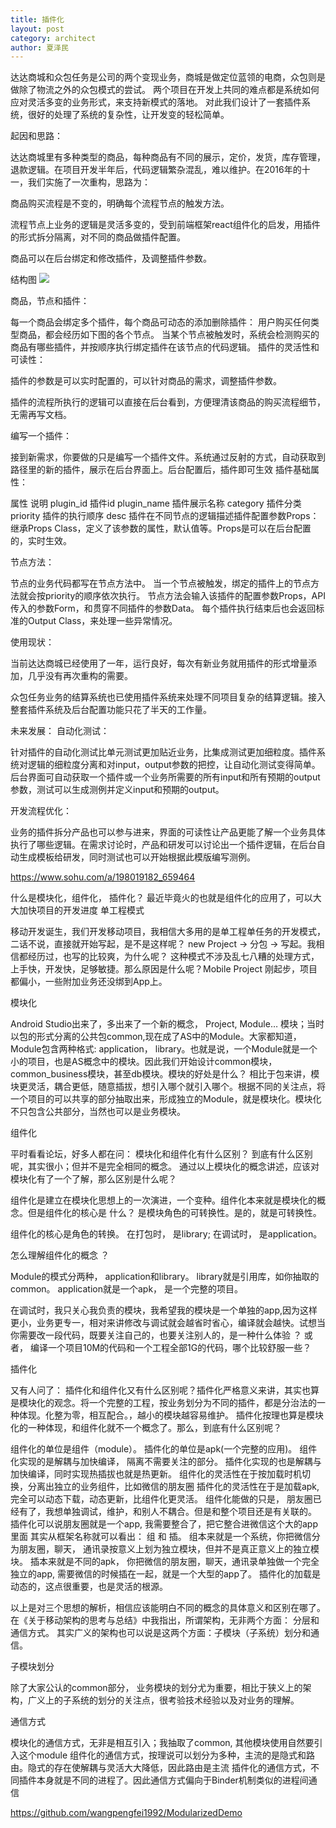 ```yaml
---
title: 插件化
layout: post
category: architect
author: 夏泽民
---
```

达达商城和众包任务是公司的两个变现业务，商城是做定位蓝领的电商，众包则是做除了物流之外的众包模式的尝试。 两个项目在开发上共同的难点都是系统如何应对灵活多变的业务形式，来支持新模式的落地。 对此我们设计了一套插件系统，很好的处理了系统的复杂性，让开发变的轻松简单。
<!-- more -->
起因和思路：

达达商城里有多种类型的商品，每种商品有不同的展示，定价，发货，库存管理，退款逻辑。在项目开发半年后，代码逻辑繁杂混乱，难以维护。在2016年的十一，我们实施了一次重构，思路为：

商品购买流程是不变的，明确每个流程节点的触发方法。

流程节点上业务的逻辑是灵活多变的，受到前端框架react组件化的启发，用插件的形式拆分隔离，对不同的商品做插件配置。

商品可以在后台绑定和修改插件，及调整插件参数。

结构图
<img src="{{site.url}}{{site.baseurl}}/img/plugin.jpeg"/>

商品，节点和插件：

每一个商品会绑定多个插件，每个商品可动态的添加删除插件：
用户购买任何类型商品，都会经历如下图的各个节点。 当某个节点被触发时，系统会检测购买的商品有哪些插件，并按顺序执行绑定插件在该节点的代码逻辑。
插件的灵活性和可读性：

插件的参数是可以实时配置的，可以针对商品的需求，调整插件参数。

插件的流程所执行的逻辑可以直接在后台看到，方便理清该商品的购买流程细节，无需再写文档。

编写一个插件：

接到新需求，你要做的只是编写一个插件文件。系统通过反射的方式，自动获取到路径里的新的插件，展示在后台界面上。后台配置后，插件即可生效
插件基础属性：

属性	说明
plugin_id	插件id
plugin_name	插件展示名称
category	插件分类
priority	插件的执行顺序
desc	插件在不同节点的逻辑描述插件配置参数Props：
继承Props Class，定义了该参数的属性，默认值等。Props是可以在后台配置的，实时生效。

节点方法：

节点的业务代码都写在节点方法中。 当一个节点被触发，绑定的插件上的节点方法就会按priority的顺序依次执行。 节点方法会输入该插件的配置参数Props，API传入的参数Form，和贯穿不同插件的参数Data。 每个插件执行结束后也会返回标准的Output Class，来处理一些异常情况。

使用现状：

当前达达商城已经使用了一年，运行良好，每次有新业务就用插件的形式增量添加，几乎没有再次重构的需要。



众包任务业务的结算系统也已使用插件系统来处理不同项目复杂的结算逻辑。接入整套插件系统及后台配置功能只花了半天的工作量。

未来发展： 自动化测试：

针对插件的自动化测试比单元测试更加贴近业务，比集成测试更加细粒度。插件系统对逻辑的细粒度分离和对input，output参数的把控，让自动化测试变得简单。后台界面可自动获取一个插件或一个业务所需要的所有input和所有预期的output参数，测试可以生成测例并定义input和预期的output。

开发流程优化：

业务的插件拆分产品也可以参与进来，界面的可读性让产品更能了解一个业务具体执行了哪些逻辑。在需求讨论时，产品和研发可以讨论出一个插件逻辑，在后台自动生成模板给研发，同时测试也可以开始根据此模版编写测例。

https://www.sohu.com/a/198019182_659464

什么是模块化，组件化， 插件化？
最近毕竟火的也就是组件化的应用了，可以大大加快项目的开发进度
单工程模式

移动开发诞生，我们开发移动项目，我相信大多用的是单工程单任务的开发模式，二话不说，直接就开始写起，是不是这样呢？ new Project -> 分包 -> 写起。我相信都经历过，也写的比较爽，为什么呢？ 这种模式不涉及乱七八糟的处理方式， 上手快，开发快，足够敏捷。那么原因是什么呢？Mobile Project 刚起步，项目都偏小，一些附加业务还没绑到App上。

模块化

Android Studio出来了，多出来了一个新的概念， Project, Module… 模块；当时以包的形式分离的公共包common,现在成了AS中的Module。大家都知道，Module包含两种格式: application， library。也就是说，一个Module就是一个小的项目，也是AS概念中的模块。因此我们开始设计common模块， common_business模块，甚至db模块。模块的好处是什么？ 相比于包来讲，模块更灵活，耦合更低，随意插拔，想引入哪个就引入哪个。根据不同的关注点，将一个项目的可以共享的部分抽取出来，形成独立的Module，就是模块化。模块化不只包含公共部分，当然也可以是业务模块。

组件化

平时看看论坛，好多人都在问： 模块化和组件化有什么区别？ 到底有什么区别呢，其实很小；但并不是完全相同的概念。 通过以上模块化的概念讲述，应该对模块化有了一个了解，那么区别是什么呢？

组件化是建立在模块化思想上的一次演进，一个变种。组件化本来就是模块化的概念。但是组件化的核心是
什么？ 是模块角色的可转换性。是的，就是可转换性。

组件化的核心是角色的转换。 在打包时， 是library; 在调试时， 是application。


怎么理解组件化的概念 ？

Module的模式分两种， application和library。 library就是引用库，如你抽取的common。 application就是一个apk， 是一个完整的项目。

在调试时，我只关心我负责的模块，我希望我的模块是一个单独的app,因为这样更小，业务更专一，相对来讲修改与调试就会越省时省心，编译就会越快。试想当你需要改一段代码，既要关注自己的，也要关注别人的，是一种什么体验 ？ 或者， 编译一个项目10M的代码和一个工程全部1G的代码，哪个比较舒服一些？

插件化

又有人问了： 插件化和组件化又有什么区别呢？插件化严格意义来讲，其实也算是模块化的观念。将一个完整的工程，按业务划分为不同的插件，都是分治法的一种体现。化整为零，相互配合。，越小的模块越容易维护。 插件化按理也算是模块化的一种体现，和组件化就不一个概念了。那么，到底有什么区别呢？

组件化的单位是组件（module）。
插件化的单位是apk(一个完整的应用)。
组件化实现的是解耦与加快编译， 隔离不需要关注的部分。
插件化实现的也是解耦与加快编译，同时实现热插拔也就是热更新。
组件化的灵活性在于按加载时机切换，分离出独立的业务组件，比如微信的朋友圈
插件化的灵活性在于是加载apk, 完全可以动态下载，动态更新，比组件化更灵活。
组件化能做的只是， 朋友圈已经有了，我想单独调试，维护，和别人不耦合。但是和整个项目还是有关联的。
插件化可以说朋友圈就是一个app, 我需要整合了，把它整合进微信这个大的app里面
其实从框架名称就可以看出： 组 和 插。
组本来就是一个系统，你把微信分为朋友圈，聊天， 通讯录按意义上划为独立模块，但并不是真正意义上的独立模块。
插本来就是不同的apk， 你把微信的朋友圈，聊天，通讯录单独做一个完全独立的app, 需要微信的时候插在一起，就是一个大型的app了。
插件化的加载是动态的，这点很重要，也是灵活的根源。

以上是对三个思想的解析，相信应该能明白不同的概念的具体意义和区别在哪了。在《关于移动架构的思考与总结》中我指出，所谓架构，无非两个方面： 分层和通信方式。 其实广义的架构也可以说是这两个方面：子模块（子系统）划分和通信。

子模块划分

除了大家公认的common部分， 业务模块的划分尤为重要，相比于狭义上的架构，广义上的子系统的划分的关注点，很考验技术经验以及对业务的理解。

通信方式

模块化的通信方式，无非是相互引入；我抽取了common, 其他模块使用自然要引入这个module
组件化的通信方式，按理说可以划分为多种，主流的是隐式和路由。隐式的存在使解耦与灵活大大降低，因此路由是主流
插件化的通信方式，不同插件本身就是不同的进程了。因此通信方式偏向于Binder机制类似的进程间通信

https://github.com/wangpengfei1992/ModularizedDemo
